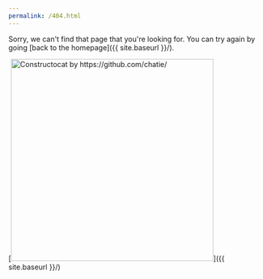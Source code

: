 ```yaml
---
permalink: /404.html
---
```


<script>

  // ISSUE #79 - Remove the `/year/month/date` part from URL
  const REGEX = /^\/\d+-\d+-\d+\/(.+)$/
  const match = location.pathname.match(REGEX)
  if (match) {
    location.href = '/' + match[1]
  }

</script>

Sorry, we can't find that page that you're looking for. You can try again by going [back to the homepage]({{ site.baseurl }}/).

[<img src="https://raw.githubusercontent.com/barryclark/jekyll-now/master/images/404.jpg" alt="Constructocat by https://github.com/chatie/" style="width: 400px;"/>]({{ site.baseurl }}/)

